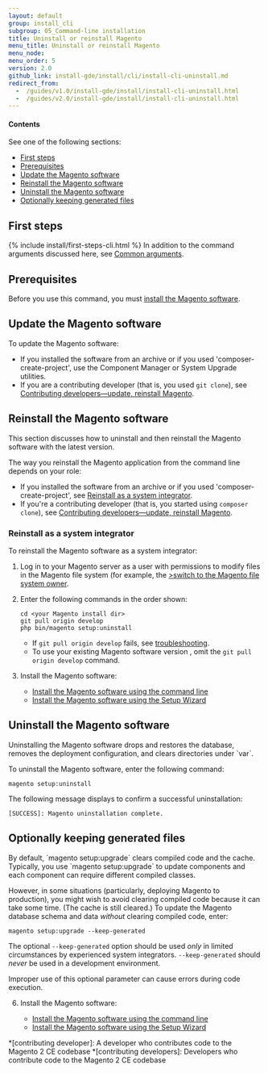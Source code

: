 ```yaml
---
layout: default
group: install_cli 
subgroup: 05_Command-line installation
title: Uninstall or reinstall Magento
menu_title: Uninstall or reinstall Magento
menu_node: 
menu_order: 5
version: 2.0
github_link: install-gde/install/cli/install-cli-uninstall.md
redirect_from:
  -  /guides/v1.0/install-gde/install/install-cli-uninstall.html
  -  /guides/v2.0/install-gde/install/install-cli-uninstall.html
---
```


  
<h4>Contents</h4>

See one of the following sections:

*	<a href="#instgde-cli-before">First steps</a>
*	<a href="#instgde-install-magento-prereq">Prerequisites</a>
*	<a href="#instgde-install-magento-update">Update the Magento software</a>
*	<a href="#instgde-install-magento-reinstall">Reinstall the Magento software</a>
*	<a href="#instgde-install-uninstall">Uninstall the Magento software</a>
*	<a href="#instgde-install-keep">Optionally keeping generated files</a>

<h2 id="instgde-cli-before">First steps</h2>
{% include install/first-steps-cli.html %}
In addition to the command arguments discussed here, see <a href="{{page.baseurl}}install-gde/install/cli/install-cli-subcommands.html#instgde-cli-subcommands-common">Common arguments</a>.

<h2 id="instgde-install-magento-prereq">Prerequisites</h2>
Before you use this command, you must <a href="{{page.baseurl}}install-gde/install/cli/install-cli-install.html">install the Magento software</a>.

<h2 id="instgde-install-magento-update">Update the Magento software</h2>
To update the Magento software:

*	If you installed the software from an archive or if you used 'composer-create-project', use the Component Manager or System Upgrade utilities.
*	If you are a contributing developer (that is, you used `git clone`), see <a href="{{page.baseurl}}install-gde/install/cli/dev_options.html">Contributing developers&mdash;update, reinstall Magento</a>.

<h2 id="instgde-install-magento-reinstall">Reinstall the Magento software</h2>
This section discusses how to uninstall and then reinstall the Magento software with the latest version.

The way you reinstall the Magento application from the command line depends on your role:

*	If you installed the software from an archive or if you used 'composer-create-project', see <a href="#instgde-install-reinst-update-sys">Reinstall as a system integrator</a>.
*	If you're a contributing developer (that is, you started using `composer clone`), see <a href="{{page.baseurl}}install-gde/install/cli/dev_options.html">Contributing developers&mdash;update, reinstall Magento</a>.


<h3 id="instgde-install-magento-reinst-dev">Reinstall as a system integrator</h3>
To reinstall the Magento software as a system integrator:

1.	Log in to your Magento server as a user with permissions to modify files in the Magento file system (for example, the <a href="{{page.baseurl}}install-gde/prereq/file-sys-perms-over.html">>switch to the Magento file system owner</a>.
2.	Enter the following commands in the order shown:

		cd <your Magento install dir>
		git pull origin develop
		php bin/magento setup:uninstall

	<div class="bs-callout bs-callout-info" id="info">
		<span class="glyphicon-class">
  			<ul><li>If <code>git pull origin develop</code> fails, see <a href="{{page.baseurl}}install-gde/trouble/git/tshoot_git-pull-origin.html">troubleshooting</a>. </li>
  				<li>To use your existing Magento software version , omit the <code>git pull origin develop</code> command.</li></ul></span>
	</div>

3.	Install the Magento software:

	*	<a href="{{page.baseurl}}install-gde/install/cli/install-cli-install.html#instgde-install-cli-magento">Install the Magento software using the command line</a>
	*	<a href="{{page.baseurl}}install-gde/install/install-web.html">Install the Magento software using the Setup Wizard</a>

<h2 id="instgde-install-uninstall">Uninstall the Magento software</h2>
Uninstalling the Magento software drops and restores the database, removes the deployment configuration, and clears directories under `var`.

To uninstall the Magento software, enter the following command:

	magento setup:uninstall

The following message displays to confirm a successful uninstallation:

	[SUCCESS]: Magento uninstallation complete.

<h2 id="instgde-install-keep">Optionally keeping generated files</h2>
By default, `magento setup:upgrade` clears compiled code and the cache. Typically, you use `magento setup:upgrade` to update components and each component can require different compiled classes.

However, in some situations (particularly, deploying Magento to production), you might wish to avoid clearing compiled code because it can take some time. (The cache is still cleared.) To update the Magento database schema and data *without* clearing compiled code, enter:

	magento setup:upgrade --keep-generated

<div class="bs-callout bs-callout-warning">
    <p>The optional <code>--keep-generated</code> option should be used <em>only</em> in limited circumstances by experienced system integrators. <code>--keep-generated</code> should <em>never</em> be used in a development environment.</p>
    <p>Improper use of this optional parameter can cause errors during code execution.</p>
</div>


6.	Install the Magento software:

	*	<a href="{{page.baseurl}}install-gde/install/cli/install-cli-install.html#instgde-install-cli-magento">Install the Magento software using the command line</a>
	*	<a href="{{page.baseurl}}install-gde/install/install-web.html">Install the Magento software using the Setup Wizard</a>

*[contributing developer]: A developer who contributes code to the Magento 2 CE codebase
*[contributing developers]: Developers who contribute code to the Magento 2 CE codebase

